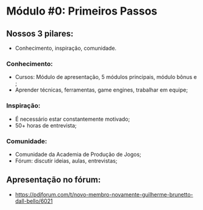 # Módulo #0: Primeiros Passos

## Nossos 3 pilares:

- Conhecimento, inspiração, comunidade.

### Conhecimento:

- Cursos: Módulo de apresentação, 5 módulos principais, módulo bônus e ;
- Aprender técnicas, ferramentas, game engines, trabalhar em equipe;

### Inspiração:

- É necessário estar constantemente motivado;
- 50+ horas de entrevista;

### Comunidade:

- Comunidade da Academia de Produção de Jogos;
- Fórum: discutir ideias, aulas, entrevistas;

## Apresentação no fórum:

- https://pdjforum.com/t/novo-membro-novamente-guilherme-brunetto-dall-bello/6021
